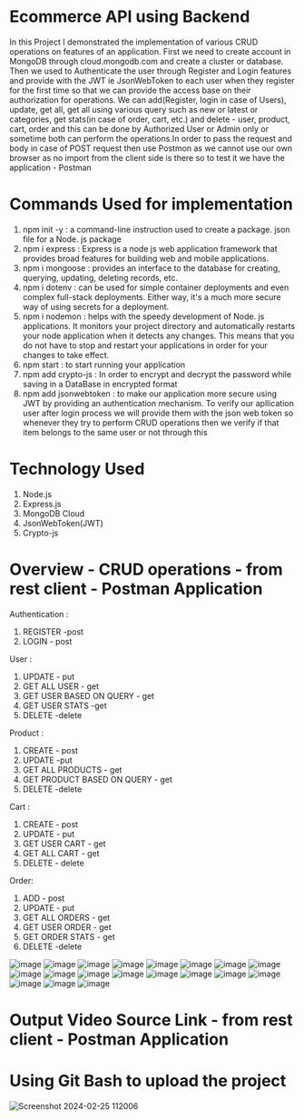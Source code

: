 # Ecommerce API using Backend
In this Project I demonstrated the implementation of various CRUD operations on features of an application. First we need to create account in MongoDB through cloud.mongodb.com and create a cluster or database.
Then we used to Authenticate the user through Register and Login features and provide with the JWT ie JsonWebToken to each user when they register for the first time so that we can provide the access base on their
authorization for operations. We can add(Register, login in case of Users), update, get all, get all using various query such as new or latest or categories, get stats(in case of order, cart, etc.) and delete - user,
product, cart, order and this can be done by Authorized User or Admin only or sometime both can perform the operations.In order to pass the request and body in case of POST request then use Postmon as we 
cannot use our own browser as no import from the client side is there so to test it we have the application - Postman

# Commands Used for implementation
1. npm init -y : a command-line instruction used to create a package. json file for a Node. js package
2. npm i express : Express is a node js web application framework that provides broad features for building web and mobile applications.
3. npm i mongoose : provides an interface to the database for creating, querying, updating, deleting records, etc.
4. npm i dotenv : can be used for simple container deployments and even complex full-stack deployments. Either way, it's a much more secure way of using secrets for a deployment.
5. npm i nodemon : helps with the speedy development of Node. js applications. It monitors your project directory and automatically restarts your node application when it detects any changes. This means that you do not have to stop and restart your applications in order for your changes to take effect.
6. npm start : to start running your application
7. npm add crypto-js : In order to encrypt and decrypt the password while saving in a DataBase in encrypted format
8. npm add jsonwebtoken : to make our application more secure using JWT by providing an authentication mechanism. To verify our apllication user after login process we will provide them with the json web token so whenever they try to perform CRUD operations then we verify if that item belongs to the same user or not through this

# Technology Used
1. Node.js
2. Express.js
3. MongoDB Cloud
4. JsonWebToken(JWT)
5. Crypto-js

# Overview - CRUD operations - from rest client - Postman Application
Authentication : 
1. REGISTER -post
2. LOGIN - post
   
User :
1. UPDATE - put
2. GET ALL USER - get
3. GET USER BASED ON QUERY - get
4. GET USER STATS -get
5. DELETE -delete

Product :
1. CREATE - post
2. UPDATE -put
3. GET ALL PRODUCTS - get
4. GET PRODUCT BASED ON QUERY - get
5. DELETE -delete

Cart :
1. CREATE - post
2. UPDATE - put
3. GET USER CART - get
4. GET ALL CART - get
5. DELETE - delete

Order:
1. ADD - post
2. UPDATE - put
3. GET ALL ORDERS - get
4. GET USER ORDER - get
5. GET ORDER STATS - get
6. DELETE -delete

![image](https://github.com/garvita2003/Backend---EcommerceApi/assets/102051676/32d03cb1-6ff0-4c32-8a07-4c8512836cf8)
![image](https://github.com/garvita2003/Backend---EcommerceApi/assets/102051676/3b65e013-e414-4511-9b7c-8ffa4be1024c)
![image](https://github.com/garvita2003/Backend---EcommerceApi/assets/102051676/c400da81-6295-485d-84ab-aaad9237cc29)
![image](https://github.com/garvita2003/Backend---EcommerceApi/assets/102051676/a2bcc4f0-ff58-448a-8a3d-11209f83fa69)
![image](https://github.com/garvita2003/Backend---EcommerceApi/assets/102051676/747f400a-23c5-4191-a3ac-432df97c1ea6)
![image](https://github.com/garvita2003/Backend---EcommerceApi/assets/102051676/29a9c03c-1990-4518-a60f-05da9d12539b)
![image](https://github.com/garvita2003/Backend---EcommerceApi/assets/102051676/c4842902-c691-4f6d-8342-74733806b20f)
![image](https://github.com/garvita2003/Backend---EcommerceApi/assets/102051676/f10410f5-f280-4ce6-ab9d-92c43a9d2aac)
![image](https://github.com/garvita2003/Backend---EcommerceApi/assets/102051676/3a05668a-4574-4266-8a48-44dfa546059d)
![image](https://github.com/garvita2003/Backend---EcommerceApi/assets/102051676/fd340dd4-e0d1-4928-bb43-093d1fbdc6de)
![image](https://github.com/garvita2003/Backend---EcommerceApi/assets/102051676/2125269d-dde7-4527-ac49-f4e66f1d6b57)
![image](https://github.com/garvita2003/Backend---EcommerceApi/assets/102051676/39943f5b-5e63-4c61-b0ae-155fdff501ea)
![image](https://github.com/garvita2003/Backend---EcommerceApi/assets/102051676/1974d671-88a1-4173-a193-0cbc902035c0)
![image](https://github.com/garvita2003/Backend---EcommerceApi/assets/102051676/1d602419-5b5c-496d-8061-e2b2f8f3f6f8)
![image](https://github.com/garvita2003/Backend---EcommerceApi/assets/102051676/b55903cd-c570-4af9-a20d-6fdb55d16079)
![image](https://github.com/garvita2003/Backend---EcommerceApi/assets/102051676/7b214525-8fc3-4478-80ce-6ad2a8a5b8a3)
![image](https://github.com/garvita2003/Backend---EcommerceApi/assets/102051676/05b521c9-184e-40aa-b46a-43b57bc386da)
![image](https://github.com/garvita2003/Backend---EcommerceApi/assets/102051676/d359c4cb-6fff-4f54-8411-e69c08453c83)
![image](https://github.com/garvita2003/Backend---EcommerceApi/assets/102051676/21ba261d-9f73-46f3-a0e4-20264095203e)

   
# Output Video Source Link - from rest client - Postman Application


# Using Git Bash to upload the project
![Screenshot 2024-02-25 112006](https://github.com/garvita2003/Backend---EcommerceApi/assets/102051676/6b9cd55e-7917-46e1-87fb-3770606b3455)
